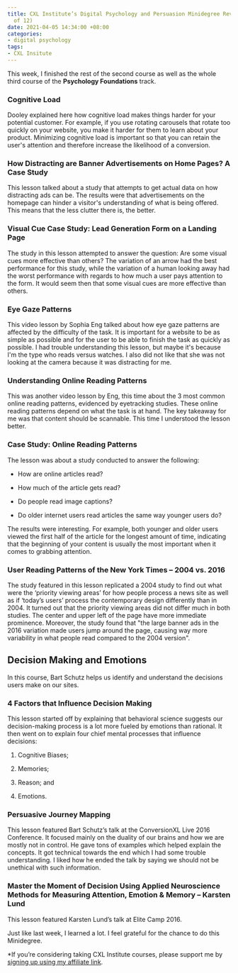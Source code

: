```yaml
---
title: CXL Institute’s Digital Psychology and Persuasion Minidegree Review (Part 2
  of 12)
date: 2021-04-05 14:34:00 +08:00
categories:
- digital psychology
tags:
- CXL Insitute
---
```


This week, I finished the rest of the second course as well as the whole third course of the **Psychology Foundations** track.

### Cognitive Load

Dooley explained here how cognitive load makes things harder for your potential customer. For example, if you use rotating carousels that rotate too quickly on your website, you make it harder for them to learn about your product. Minimizing cognitive load is important so that you can retain the user's attention and therefore increase the likelihood of a conversion.

### How Distracting are Banner Advertisements on Home Pages? A Case Study

This lesson talked about a study that attempts to get actual data on how distracting ads can be. The results were that advertisements on the homepage can hinder a visitor's understanding of what is being offered. This means that the less clutter there is, the better.

### Visual Cue Case Study: Lead Generation Form on a Landing Page

The study in this lesson attempted to answer the question: Are some visual cues more effective than others? The variation of an arrow had the best performance for this study, while the variation of a human looking away had the worst performance with regards to how much a user pays attention to the form. It would seem then that some visual cues are more effective than others.

### Eye Gaze Patterns

This video lesson by Sophia Eng talked about how eye gaze patterns are affected by the difficulty of the task. It is important for a website to be as simple as possible and for the user to be able to finish the task as quickly as possible. I had trouble understanding this lesson, but maybe it's because I'm the type who reads versus watches. I also did not like that she was not looking at the camera because it was distracting for me.

### Understanding Online Reading Patterns

This was another video lesson by Eng, this time about the 3 most common online reading patterns, evidenced by eyetracking studies. These online reading patterns depend on what the task is at hand. The key takeaway for me was that content should be scannable. This time I understood the lesson better.

### Case Study: Online Reading Patterns

The lesson was about a study conducted to answer the following:

* How are online articles read?

* How much of the article gets read?

* Do people read image captions?

* Do older internet users read articles the same way younger users do?

The results were interesting. For example, both younger and older users viewed the first half of the article for the longest amount of time, indicating that the beginning of your content is usually the most important when it comes to grabbing attention.

### User Reading Patterns of the New York Times – 2004 vs. 2016

The study featured in this lesson replicated a 2004 study to find out what were the ‘priority viewing areas’ for how people process a news site as well as if ‘today’s users’ process the contemporary design differently than in 2004. It turned out that the priority viewing areas did not differ much in both studies. The center and upper left of the page have more immediate prominence. Moreover, the study found that "the large banner ads in the 2016 variation made users jump around the page, causing way more variability in what people read compared to the 2004 version".

## Decision Making and Emotions

In this course, Bart Schutz helps us identify and understand the decisions users make on our sites.

### 4 Factors that Influence Decision Making

This lesson started off by explaining that behavioral science suggests our decision-making process is a lot more fueled by emotions than rational. It then went on to explain four chief mental processes that influence decisions:

1. Cognitive Biases;

2. Memories;

3. Reason; and

4. Emotions.

### Persuasive Journey Mapping

This lesson featured Bart Schutz’s talk at the ConversionXL Live 2016 Conference. It focused mainly on the duality of our brains and how we are mostly not in control. He gave tons of examples which helped explain the concepts. It got technical towards the end which I had some trouble understanding. I liked how he ended the talk by saying we should not be unethical with such information.

### Master the Moment of Decision Using Applied Neuroscience Methods for Measuring Attention, Emotion & Memory – Karsten Lund

This lesson featured Karsten Lund’s talk at Elite Camp 2016.

Just like last week, I learned a lot. I feel grateful for the chance to do this Minidegree.

\*If you’re considering taking CXL Institute courses, please support me by [signing up using my affiliate link](http://cxl.com/institute/#_r_crystal80).